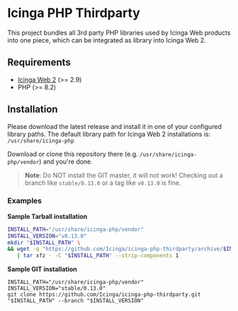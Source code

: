 # Icinga PHP Thirdparty

This project bundles all 3rd party PHP libraries used by Icinga Web products into one piece,
which can be integrated as library into Icinga Web 2.

## Requirements

* [Icinga Web 2](https://github.com/Icinga/icingaweb2) (>= 2.9)
* PHP (>= 8.2)

## Installation

Please download the latest release and install it in one of your configured library paths. The default library
path for Icinga Web 2 installations is: `/usr/share/icinga-php`

Download or clone this repository there (e.g. `/usr/share/icinga-php/vendor`) and you're done.

> **Note**: Do NOT install the GIT master, it will not work! Checking out a
> branch like `stable/0.13.0` or a tag like `v0.13.0` is fine.

### Examples

**Sample Tarball installation**

```sh
INSTALL_PATH="/usr/share/icinga-php/vendor"
INSTALL_VERSION="v0.13.0"
mkdir "$INSTALL_PATH" \
&& wget -q "https://github.com/Icinga/icinga-php-thirdparty/archive/$INSTALL_VERSION.tar.gz" -O - \
   | tar xfz - -C "$INSTALL_PATH" --strip-components 1
```

**Sample GIT installation**

```
INSTALL_PATH="/usr/share/icinga-php/vendor"
INSTALL_VERSION="stable/0.13.0"
git clone https://github.com/Icinga/icinga-php-thirdparty.git "$INSTALL_PATH" --branch "$INSTALL_VERSION"
```
